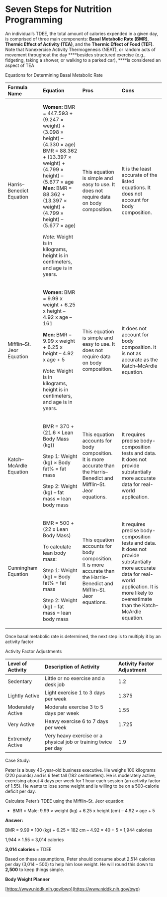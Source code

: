 # Seven Steps for Nutrition Programming

An individual’s TDEE, the total amount of calories expended in a given day, is comprised of three main components: **Basal Metabolic Rate \(BMR\)**, **Thermic Effect of Activity \(TEA\)**, and the **Thermic Effect of Food \(TEF\)**.   Note that Nonexercise Activity Thermogenesis \(NEAT\), or random acts of movement throughout the day ****besides structured exercise \(e.g., fidgeting, taking a shower, or walking to a parked car\), ****is considered an aspect of TEA 



Equations for Determining Basal Metabolic Rate

<table>
  <thead>
    <tr>
      <th style="text-align:left"><b>Formula Name</b>
      </th>
      <th style="text-align:left"><b>Equation</b>
      </th>
      <th style="text-align:left"><b>Pros</b>
      </th>
      <th style="text-align:left"><b>Cons</b>
      </th>
    </tr>
  </thead>
  <tbody>
    <tr>
      <td style="text-align:left">Harris&#x2013;Benedict Equation</td>
      <td style="text-align:left">
        <p><b>Women:</b> BMR = 447.593 + (9.247 &#xD7; weight) + (3.098 &#xD7; height)
          &#x2013; (4.330 &#xD7; age) BMR = 88.362 + (13.397 &#xD7; weight) + (4.799
          &#xD7; height) &#x2013; (5.677 &#xD7; age
          <br /><b>Men:</b> BMR = 88.362 + (13.397 &#xD7; weight) + (4.799 &#xD7; height)
          &#x2013; (5.677 &#xD7; age)</p>
        <p><em>Note: </em>Weight is in kilograms, height is in centimeters, and age
          is in years.</p>
      </td>
      <td style="text-align:left">This equation is simple and easy to use. It does not require data on body
        composition.</td>
      <td style="text-align:left">It is the least accurate of the listed equations. It does not account
        for body composition.</td>
    </tr>
    <tr>
      <td style="text-align:left">Mifflin&#x2013;St. Jeor Equation</td>
      <td style="text-align:left">
        <p><b>Women:</b> BMR = 9.99 x weight + 6.25 x height &#x2013; 4.92 x age &#x2013;
          161</p>
        <p><b>Men:</b> BMR = 9.99 x weight + 6.25 x height &#x2013; 4.92 x age + 5</p>
        <p><em>Note: </em>Weight is in kilograms, height is in centimeters, and age
          is in years.</p>
      </td>
      <td style="text-align:left">This equation is simple and easy to use. It does not require data on body
        composition.</td>
      <td style="text-align:left">It does not account for body composition. It is not as accurate as the
        Katch&#x2013;McArdle equation.</td>
    </tr>
    <tr>
      <td style="text-align:left">Katch&#x2013;McArdle Equation</td>
      <td style="text-align:left">
        <p>BMR = 370 + (21.6 &#xD7; Lean Body Mass (kg))</p>
        <p>Step 1: Weight (kg) &#xD7; Body fat% = fat mass</p>
        <p>Step 2: Weight (kg) &#x2013; fat mass = lean body mass</p>
      </td>
      <td style="text-align:left">This equation accounts for body composition. It is more accurate than
        the Harris&#x2013;Benedict and Mifflin&#x2013;St. Jeor equations.</td>
      <td
      style="text-align:left">It requires precise body-composition tests and data. It does not provide
        substantially more accurate data for real-world application.</td>
    </tr>
    <tr>
      <td style="text-align:left">Cunningham Equation</td>
      <td style="text-align:left">
        <p>BMR = 500 + (22 x Lean Body Mass)</p>
        <p>To calculate lean body mass:</p>
        <p>Step 1: Weight (kg) &#xD7; Body fat% = fat mass</p>
        <p>Step 2: Weight (kg) &#x2013; fat mass = lean body mass</p>
      </td>
      <td style="text-align:left">This equation accounts for body composition. It is more accurate than
        the Harris&#x2013;Benedict and Mifflin&#x2013;St. Jeor equations.</td>
      <td
      style="text-align:left">It requires precise body-composition tests and data. It does not provide
        substantially more accurate data for real-world application. It is more
        likely to overestimate than the Katch&#x2013;McArdle equation.</td>
    </tr>
  </tbody>
</table>



Once basal metabolic rate is determined, the next step is to multiply it by an activity factor



Activity Factor Adjustments

| **Level of Activity** | **Description of Activity** | **Activity Factor Adjustment** |
| :--- | :--- | :--- |
| Sedentary | Little or no exercise and a desk job | 1.2 |
| Lightly Active | Light exercise 1 to 3 days per week | 1.375 |
| Moderately Active | Moderate exercise 3 to 5 days per week | 1.55 |
| Very Active | Heavy exercise 6 to 7 days per week | 1.725 |
| Extremely Active | Very heavy exercise or a physical job or training twice per day | 1.9 |



Case Study:

Peter is a busy 40-year-old business executive. He weighs 100 kilograms \(220 pounds\) and is 6 feet tall \(182 centimeters\). He is moderately active, exercising about 4 days per week for 1 hour each session \(an activity factor of 1.55\). He wants to lose some weight and is willing to be on a 500-calorie deficit per day.

Calculate Peter’s TDEE using the Mifflin–St. Jeor equation:

* BMR = Male: 9.99 × weight \(kg\) + 6.25 x height \(cm\) – 4.92 × age + 5

**Answer:**

BMR = 9.99 × 100 \(kg\) + 6.25 × 182 cm – 4.92 × 40 + 5 = 1,944 calories

1,944 × 1.55 = 3,014 calories

**3,014 calories** = TDEE

Based on these assumptions, Peter should consume about 2,514 calories per day \(3,014 – 500\) to help him lose weight. He will round this down to **2,500** to keep things simple.



**Body Weight Planner**

[https://www.niddk.nih.gov/bwp](https://www.niddk.nih.gov/bwp)





